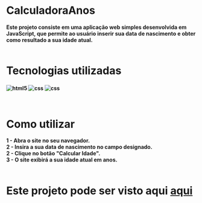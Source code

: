 # CalculadoraAnos

<b>Este projeto consiste em uma aplicação web simples desenvolvida em JavaScript, que permite ao usuário inserir sua data de nascimento e obter como resultado a sua idade atual. <b>
<br><br>

<h1>Tecnologias utilizadas</h1>

<img align="center" alt="html5" src="https://img.shields.io/badge/HTML5-E34F26?style=for-the-badge&logo=html5&logoColor=white"> <img align="center" alt="css" src="https://img.shields.io/badge/CSS3-1572B6?style=for-the-badge&logo=css3&logoColor=white"/> <img align="center" alt="css" src="https://img.shields.io/badge/JavaScript-F7DF1E?style=for-the-badge&logo=javascript&logoColor=black"/>
 
<br>
 
 # Como utilizar
1 - Abra o site no seu navegador.<br>
2 - Insira a sua data de nascimento no campo designado.<br>
2 - Clique no botão "Calcular Idade".<br>
3 - O site exibirá a sua idade atual em anos.<br>
<br>
 
<h1>Este projeto pode ser visto aqui  <a href='https://luizh3nr1que.github.io/CalculadoraAnos/'>aqui</a></h1>

